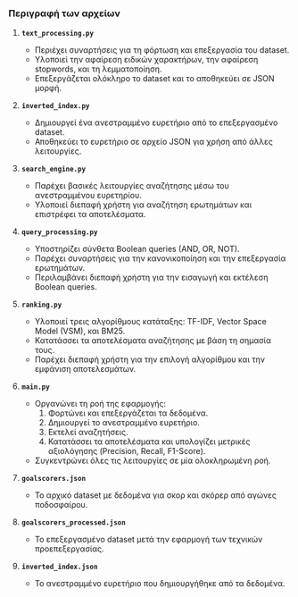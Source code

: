 ### **Περιγραφή των αρχείων**

1. **`text_processing.py`**
   - Περιέχει συναρτήσεις για τη φόρτωση και επεξεργασία του dataset.
   - Υλοποιεί την αφαίρεση ειδικών χαρακτήρων, την αφαίρεση stopwords, και τη λεμματοποίηση.
   - Επεξεργάζεται ολόκληρο το dataset και το αποθηκεύει σε JSON μορφή.

2. **`inverted_index.py`**
   - Δημιουργεί ένα ανεστραμμένο ευρετήριο από το επεξεργασμένο dataset.
   - Αποθηκεύει το ευρετήριο σε αρχείο JSON για χρήση από άλλες λειτουργίες.

3. **`search_engine.py`**
   - Παρέχει βασικές λειτουργίες αναζήτησης μέσω του ανεστραμμένου ευρετηρίου.
   - Υλοποιεί διεπαφή χρήστη για αναζήτηση ερωτημάτων και επιστρέφει τα αποτελέσματα.

4. **`query_processing.py`**
   - Υποστηρίζει σύνθετα Boolean queries (AND, OR, NOT).
   - Παρέχει συναρτήσεις για την κανονικοποίηση και την επεξεργασία ερωτημάτων.
   - Περιλαμβάνει διεπαφή χρήστη για την εισαγωγή και εκτέλεση Boolean queries.

5. **`ranking.py`**
   - Υλοποιεί τρεις αλγορίθμους κατάταξης: TF-IDF, Vector Space Model (VSM), και BM25.
   - Κατατάσσει τα αποτελέσματα αναζήτησης με βάση τη σημασία τους.
   - Παρέχει διεπαφή χρήστη για την επιλογή αλγορίθμου και την εμφάνιση αποτελεσμάτων.

6. **`main.py`**
   - Οργανώνει τη ροή της εφαρμογής:
     1. Φορτώνει και επεξεργάζεται τα δεδομένα.
     2. Δημιουργεί το ανεστραμμένο ευρετήριο.
     3. Εκτελεί αναζητήσεις.
     4. Κατατάσσει τα αποτελέσματα και υπολογίζει μετρικές αξιολόγησης (Precision, Recall, F1-Score).
   - Συγκεντρώνει όλες τις λειτουργίες σε μία ολοκληρωμένη ροή.

7. **`goalscorers.json`**
   - Το αρχικό dataset με δεδομένα για σκορ και σκόρερ από αγώνες ποδοσφαίρου.

8. **`goalscorers_processed.json`**
   - Το επεξεργασμένο dataset μετά την εφαρμογή των τεχνικών προεπεξεργασίας.

9. **`inverted_index.json`**
   - Το ανεστραμμένο ευρετήριο που δημιουργήθηκε από τα δεδομένα.
